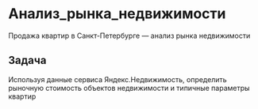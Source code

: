 # Анализ_рынка_недвижимости
 Продажа квартир в Санкт-Петербурге — анализ рынка недвижимости
## Задача
Используя данные сервиса Яндекс.Недвижимость, определить рыночную стоимость объектов недвижимости и типичные параметры квартир
